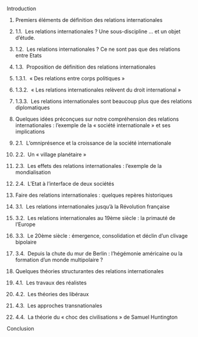 Introduction  
1. Premiers éléments de définition des relations internationales

1.  1.1.  Les relations internationales ? Une sous-discipline ... et un objet d’étude.
    
2.  1.2.  Les relations internationales ? Ce ne sont pas que des relations entre Etats
    
3.  1.3.  Proposition de définition des relations internationales
    

1.  1.3.1.  « Des relations entre corps politiques »
    
2.  1.3.2.  « Les relations internationales relèvent du droit international »
    
3.  1.3.3.  Les relations internationales sont beaucoup plus que des relations diplomatiques
    

2. Quelques idées préconçues sur notre compréhension des relations internationales : l’exemple de la « société internationale » et ses implications

1.  2.1.  L’omniprésence et la croissance de la société internationale
    
2.  2.2.  Un « village planétaire »
    
3.  2.3.  Les effets des relations internationales : l’exemple de la mondialisation
    
4.  2.4.  L’Etat à l’interface de deux sociétés
    

3. Faire des relations internationales : quelques repères historiques

1.  3.1.  Les relations internationales jusqu’à la Révolution française
    
2.  3.2.  Les relations internationales au 19ème siècle : la primauté de l’Europe
    
3.  3.3.  Le 20ème siècle : émergence, consolidation et déclin d’un clivage bipolaire
    
4.  3.4.  Depuis la chute du mur de Berlin : l’hégémonie américaine ou la formation d’un monde multipolaire ?

4. Quelques théories structurantes des relations internationales

1.  4.1.  Les travaux des réalistes
    
2.  4.2.  Les théories des libéraux
    
3.  4.3.  Les approches transnationales
    
4.  4.4.  La théorie du « choc des civilisations » de Samuel Huntington
    

Conclusion